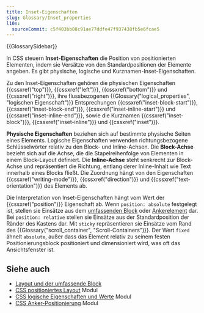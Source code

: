 ```yaml
---
title: Inset-Eigenschaften
slug: Glossary/Inset_properties
l10n:
  sourceCommit: c5f403bb08c91ae77ddfe47f937438fb5e6fcae5
---
```


{{GlossarySidebar}}

In CSS steuern **Inset-Eigenschaften** die Position von positionierten Elementen, indem sie Versätze von den Standardpositionen der Elemente angeben. Es gibt physische, logische und Kurznamen-Inset-Eigenschaften.

Zu den Inset-Eigenschaften gehören die physischen Eigenschaften {{cssxref("top")}}, {{cssxref("left")}}, {{cssxref("bottom")}} und {{cssxref("right")}}, ihre flussbezogenen {{Glossary("logical_properties", "logischen Eigenschaft")}} Entsprechungen {{cssxref("inset-block-start")}}, {{cssxref("inset-block-end")}}, {{cssxref("inset-inline-start")}} und {{cssxref("inset-inline-end")}}, sowie die Kurznamen {{cssxref("inset-block")}}, {{cssxref("inset-inline")}} und {{cssxref("inset")}}.

**Physische Eigenschaften** beziehen sich auf bestimmte physische Seiten eines Elements. Logische Eigenschaften verwenden richtungsbezogene Schlüsselwörter relativ zu den Block- und Inline-Achsen. Die **Block-Achse** bezieht sich auf die Achse, die die Stapelreihenfolge von Elementen in einem Block-Layout definiert. Die **Inline-Achse** steht senkrecht zur Block-Achse und repräsentiert die Richtung, entlang derer Inline-Inhalt wie Text innerhalb eines Blocks fließt. Die Zuordnung hängt von den Eigenschaften {{cssxref("writing-mode")}}, {{cssxref("direction")}} und {{cssxref("text-orientation")}} des Elements ab.

Die Interpretation von Inset-Eigenschaften hängt vom Wert der {{cssxref("position")}} Eigenschaft ab. Wenn `position: absolute` festgelegt ist, stellen sie Einsätze aus dem [umfassenden Block](/de/docs/Web/CSS/Containing_block) oder [Ankerelement](/de/docs/Web/CSS/CSS_anchor_positioning/Using) dar. Bei `position: relative` stellen sie Einsätze aus der Standardposition der Ränder des Kastens dar. Mit `sticky` repräsentieren sie Einsätze vom Rand des {{Glossary("scroll_container", "Scroll-Containers")}}. Der Wert `fixed` ähnelt `absolute`, außer dass das Element relativ zu seinem festen Positionierungsblock positioniert und dimensioniert wird, was oft das Ansichtsfenster ist.

## Siehe auch

- [Layout und der umfassende Block](/de/docs/Web/CSS/Containing_block)
- [CSS positioniertes Layout](/de/docs/Web/CSS/CSS_positioned_layout) Modul
- [CSS logische Eigenschaften und Werte](/de/docs/Web/CSS/CSS_logical_properties_and_values) Modul
- [CSS Anker-Positionierung](/de/docs/Web/CSS/CSS_anchor_positioning) Modul
